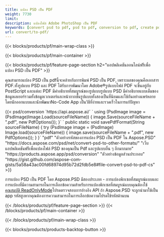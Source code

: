 ```yaml
---
title: แปลง PSD เป็น PDF
weight: 7730
limit: 
description: แปลงไฟล์ Adobe PhotoShop เป็น PDF
keywords: [convert psd to pdf, psd to pdf, conversion to pdf, create pdf from psd, print psd as pdf]
url: convert/to-pdf/
---
```


{{< blocks/products/pf/main-wrap-class >}}

{{< blocks/products/pf/main-container >}}

{{< blocks/products/pf/feature-page-section h2="แอปพลิเคชันออนไลน์ฟรีเพื่อแปลง PSD เป็น PDF" >}}
<p>คุณสามารถแปลง PSD เป็น pdfนี้จะคล้ายกับการพิมพ์ PSD เป็น PDF, เพราะผลของคุณคือเอกสาร PDF.ทั้งรูปแบบ PSD และ PDF ได้รับการพัฒนาโดย Adobe®รูปแบบไฟล์ PDF จะขึ้นอยู่กับ PostScript และแต่ละ PDF มีคำอธิบายที่สมบูรณ์ของรูปแบบรูปแบบ PSD มีคำอธิบายแบบเต็มของข้อมูลเลเยอร์รวมทั้งข้อมูลเวกเตอร์และหน้ากากชั้นรูปแบบทั้งสองเป็นที่นิยมและใช้กันอย่างแพร่หลายโดยนักออกแบบและนักพัฒนาNo-Code App เป็นวิธีที่ง่ายและรวดเร็วในการแก้ปัญหา</p>
{{< psd/conversion `https://api.aspose.ai/` 
`    using (PsdImage image = (PsdImage)Image.Load(sourceFileName))
    {
        image.Save(sourceFileName + ".pdf", new PdfOptions());
    }` 
	`    public static void savePdfFormat(String sourceFileName) {
        try (PsdImage image = (PsdImage) Image.load(sourceFileName)) {
            image.save(sourceFileName + ".pdf", new PdfOptions());
        }
    }` 
	"pdf" 
"ตัวอย่างรหัสของการแปลง PSD เป็น PDF ใน Aspose.PSD"  "https://docs.aspose.com/psd/net/convert-psd-to-other-formats/" 
"เว็บแอปพลิเคชันฟรีเพื่อแปลงไฟล์ PSD ของคุณเป็น Pdf และรูปแบบอื่น ๆ อีกมากมาย" "https://products.aspose.app/psd/conversion" 
"ตัวอย่างข้อมูลส่วนประกอบ" "https://gist.github.com/aspose-com-gists/5a58a43ac00fd68974d95b72d2fdb5e8#file-convert-psd-to-pdf-cs" >}}
<p>การแปลง PSD เป็น PDF โดย Aspose.PSD มีสองประเภท - การแปลงพิกเซลที่สมบูรณ์แบบและการแปลงที่มีความสามารถในการเลือกข้อความสำหรับการแปลงพิกเซลที่สมบูรณ์แบบคุณต้องใช้ <a href="https://reference.aspose.com/psd/net/aspose.psd.imageloadoptions/psdloadoptions/readonlymode/">คุณสมบัติ ReadOnlyMode</a>โปรดตรวจสอบการอ้างอิง API ถ้า Aspose.PSD จะถูกนำมาใช้เป็น app รหัสสูงหากคุณต้องการความสามารถในการเลือกข้อความโปรดใช้รหัสด้านบน</p>
{{< /blocks/products/pf/feature-page-section >}}
{{< /blocks/products/pf/main-container >}}


{{< /blocks/products/pf/main-wrap-class >}}

{{< blocks/products/products-backtop-button >}}

